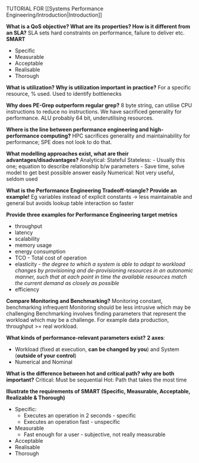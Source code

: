 TUTORIAL FOR [[Systems Performance Engineering/Introduction|Introduction]]

**What is a QoS objective? What are its properties? How is it different from an SLA?**
SLA sets hard constraints on performance, failure to deliver etc.
**SMART**
- Specific
- Measurable
- Acceptable
- Realisable
- Thorough

**What is utilization? Why is utilization important in practice?**
For a specific resource, % used.
Used to identify bottlenecks

**Why does PE-Grep outperform regular grep?** 
8 byte string, can utilise CPU instructions to reduce no instructions.
We have sacrificed generality for performance.
ALU probably 64 bit, underutilising resources.

**Where is the line between performance engineering and high-performance computing?**
HPC sacrifices generality and maintainability for performance; SPE does not look to do that.

**What modelling approaches exist, what are their advantages/disadvantages?**
Analytical:
	Stateful
	Stateless:
		- Usually this one; equation to describe relationship b/w parameters
		- Save time, solve model to get best possible answer easily
Numerical:
	Not very useful, seldom used

**What is the Performance Engineering Tradeoff-triangle? Provide an example!**
Eg variables instead of explicit constants -> less maintainable and general but avoids lookup table interaction so faster

**Provide three examples for Performance Engineering target metrics**
- throughput  
- latency  
- scalability  
- memory usage  
- energy consumption 
- TCO - Total cost of operation
- elasticity - *the degree to which a system is able to adapt to workload changes by provisioning and de-provisioning resources in an autonomic manner, such that at each point in time the available resources match the current demand as closely as possible*
- efficiency

**Compare Monitoring and Benchmarking?**
Monitoring constant, benchmarking infrequent
Monitoring should be less intrusive which may be challenging
Benchmarking involves finding parameters that represent the workload which may be a challenge. For example data production, throughput >= real workload.

**What kinds of performance-relevant parameters exist?**
**2 axes**:
- Workload (fixed at execution, **can be changed by you**) and System (**outside of your control**)
- Numerical and Nominal

**What is the difference between hot and critical path? why are both important?**
Critical: Must be sequential
Hot: Path that takes the most time

**Illustrate the requirements of SMART (Specific, Measurable, Acceptable, Realizable & Thorough)**
- Specific: 
	- Executes an operation in 2 seconds - specific
	- Executes an operation fast - unspecific
- Measurable
	- Fast enough for a user - subjective, not really measurable
- Acceptable
- Realisable
- Thorough